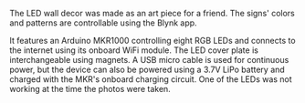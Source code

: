 The LED wall decor was made as an art piece for a friend. The signs' colors and patterns are controllable using the Blynk app.

It features an Arduino MKR1000 controlling eight RGB LEDs and connects to the internet using its onboard WiFi module. The LED cover plate is interchangeable using magnets. A USB micro cable is used for continuous power, but the device can also be powered using a 3.7V LiPo battery and charged with the MKR's onboard charging circuit. One of the LEDs was not working at the time the photos were taken.
